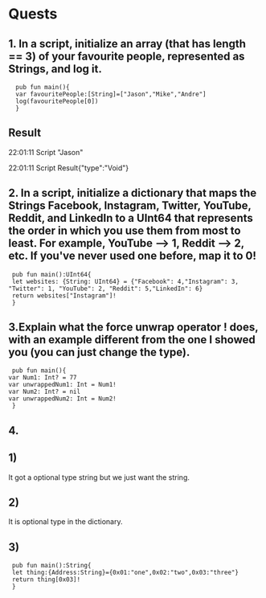 # Quests
## 1. In a script, initialize an array (that has length == 3) of your favourite people, represented as Strings, and log it.
```
  pub fun main(){
  var favouritePeople:[String]=["Jason","Mike","Andre"]
  log(favouritePeople[0])
  }
```
## Result
22:01:11 Script "Jason"

22:01:11 Script Result{"type":"Void"}
## 2. In a script, initialize a dictionary that maps the Strings Facebook, Instagram, Twitter, YouTube, Reddit, and LinkedIn to a UInt64 that represents the order in which you use them from most to least. For example, YouTube --> 1, Reddit --> 2, etc. If you've never used one before, map it to 0!
```
 pub fun main():UInt64{
 let websites: {String: UInt64} = {"Facebook": 4,"Instagram": 3, "Twitter": 1, "YouTube": 2, "Reddit": 5,"LinkedIn": 6}
 return websites["Instagram"]!
 }
```
## 3.Explain what the force unwrap operator ! does, with an example different from the one I showed you (you can just change the type).
```
 pub fun main(){
var Num1: Int? = 77
var unwrappedNum1: Int = Num1! 
var Num2: Int? = nil
var unwrappedNum2: Int = Num2! 
 }
 ```
## 4.
## 1)
It got a optional type string but we just want the string.
## 2)
It is optional type in the dictionary.
## 3)
```
 pub fun main():String{
 let thing:{Address:String}={0x01:"one",0x02:"two",0x03:"three"}
 return thing[0x03]!
 }
 ```



